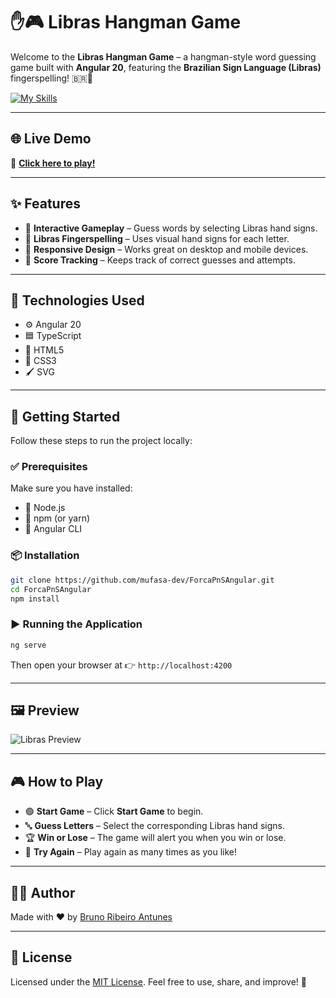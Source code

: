 # ✋🎮 Libras Hangman Game

Welcome to the **Libras Hangman Game** – a hangman-style word guessing game built with **Angular 20**, featuring the **Brazilian Sign Language (Libras)** fingerspelling! 🇧🇷🤟 

[![My Skills](https://skillicons.dev/icons?i=angular,ts,html,css,svg,vscode)](https://skillicons.dev)

---

## 🌐 Live Demo

🔗 [**Click here to play!**](https://mufasa-dev.github.io/ForcaPnSAngular/)  

---

## ✨ Features

- 🧠 **Interactive Gameplay** – Guess words by selecting Libras hand signs.
- 🤟 **Libras Fingerspelling** – Uses visual hand signs for each letter.
- 📱 **Responsive Design** – Works great on desktop and mobile devices.
- 🧮 **Score Tracking** – Keeps track of correct guesses and attempts.

---

## 🧰 Technologies Used

- ⚙️ Angular 20  
- 🟦 TypeScript  
- 🧱 HTML5  
- 🎨 CSS3
- 🖌 SVG

---

## 🚀 Getting Started

Follow these steps to run the project locally:

### ✅ Prerequisites

Make sure you have installed:

- 🔸 Node.js  
- 🔸 npm (or yarn)  
- 🔸 Angular CLI

### 📦 Installation

```bash
git clone https://github.com/mufasa-dev/ForcaPnSAngular.git
cd ForcaPnSAngular
npm install
````

### ▶️ Running the Application

```bash
ng serve
```

Then open your browser at 👉 `http://localhost:4200`

---

## 🖼️ Preview

![Libras Preview](https://i.ibb.co/TD7P5wD8/imagem-2025-03-27-001051009.png)

---

## 🎮 How to Play

* 🟢 **Start Game** – Click **Start Game** to begin.
* 🔤 **Guess Letters** – Select the corresponding Libras hand signs.
* 🏆 **Win or Lose** – The game will alert you when you win or lose.
* 🔁 **Try Again** – Play again as many times as you like!

---

## 👨‍💻 Author

Made with ❤️ by [Bruno Ribeiro Antunes](https://github.com/mufasa-dev)

---

## 📄 License

Licensed under the [MIT License](LICENSE).
Feel free to use, share, and improve! 🙌
